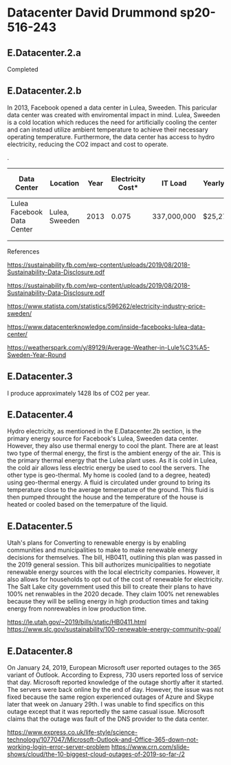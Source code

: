 # Datacenter David Drummond sp20-516-243



## E.Datacenter.2.a

Completed

## E.Datacenter.2.b

In 2013, Facebook opened a data center in Lulea, Sweeden. This paricular data center was created with enviromental impact in mind. Lulea, Sweeden is a cold location which reduces the need for artificially cooling the center and can instead utilize ambient temperature to achieve their necessary operating temperature. Furthermore, the data center has access to hydro electricity, reducing the CO2 impact and cost to operate. 

.<div class="smalltable">

| Data Center | Location | Year | Electricity Cost* | IT Load | Yearly Cost | Yearly CO2 Footprint | Equivalent in Cars |   |
|-------------|----------|------|-------------------|---------|-------------|----------------------|--------------------|---|
| Lulea Facebook Data Center  | Lulea, Sweeden | 2013 | 0.075 | 337,000,000 | $25,275,00 | < 500 Tons | 109 |   |
|             |          |      |                   |         |             |                      |                    |   |
|             |          |      |                   |         |             |                      |                    |   |

</div>

References

<https://sustainability.fb.com/wp-content/uploads/2019/08/2018-Sustainability-Data-Disclosure.pdf>

<https://sustainability.fb.com/wp-content/uploads/2019/08/2018-Sustainability-Data-Disclosure.pdf>

<https://www.statista.com/statistics/596262/electricity-industry-price-sweden/>

<https://www.datacenterknowledge.com/inside-facebooks-lulea-data-center/>

<https://weatherspark.com/y/89129/Average-Weather-in-Lule%C3%A5-Sweden-Year-Round>

## E.Datacenter.3

 I produce approximately 1428 lbs of CO2 per year.

## E.Datacenter.4

Hydro electricity, as mentioned in the E.Datacenter.2b section, is the primary energy source for Facebook's Lulea, Sweeden data center. 
However, they also use thermal energy to cool the plant. There are at least two type of thermal energy, the first is the ambient energy of the air. This is the primary thermal energy that the Lulea plant uses. As it is cold in Lulea, the cold air allows less electric energy be used to cool the servers. The other type is geo-thermal. My home is cooled (and to a degree, heated) using geo-thermal energy. A fluid is circulated under ground to bring its temperature close to the average temerpature of the ground. This fluid is then pumped throught the house and the temperature of the house is heated or cooled based on the temerpature of the liquid. 

## E.Datacenter.5

Utah's plans for Converting to renewable energy is by enabling communities and municipalities to make to make renewable energy decisions for themselves. The bill, HB0411, outlining this plan was passed in the 2019 general session. This bill authorizes municipalities to negotiate renewable energy sources with the local electricity companies. However, it also allows for households to opt out of the cost of renewable for electricity. The Salt Lake city government used this bill to create their plans to have 100% net renwables in the 2020 decade. They claim 100% net renewables because they will be selling energy in high production times and taking energy from nonrewables in low production time. 

<https://le.utah.gov/~2019/bills/static/HB0411.html>
<https://www.slc.gov/sustainability/100-renewable-energy-community-goal/>

## E.Datacenter.8

On January 24, 2019, European Microsoft user reported outages to the 365 variant of Outlook. According to Express, 730 users reported loss of service that day. Microsoft reported knowledge of the outage shortly after it started. The servers were back online by the end of day. However, the issue was not fixed because the same region experienced outages of Azure and Skype later that week on January 29th. I was unable to find specifics on this outage except that it was reportedly the same casual issue. Microsoft claims that the outage was fault of the DNS provider to the data center. 

<https://www.express.co.uk/life-style/science-technology/1077047/Microsoft-Outlook-and-Office-365-down-not-working-login-error-server-problem>
<https://www.crn.com/slide-shows/cloud/the-10-biggest-cloud-outages-of-2019-so-far-/2>

